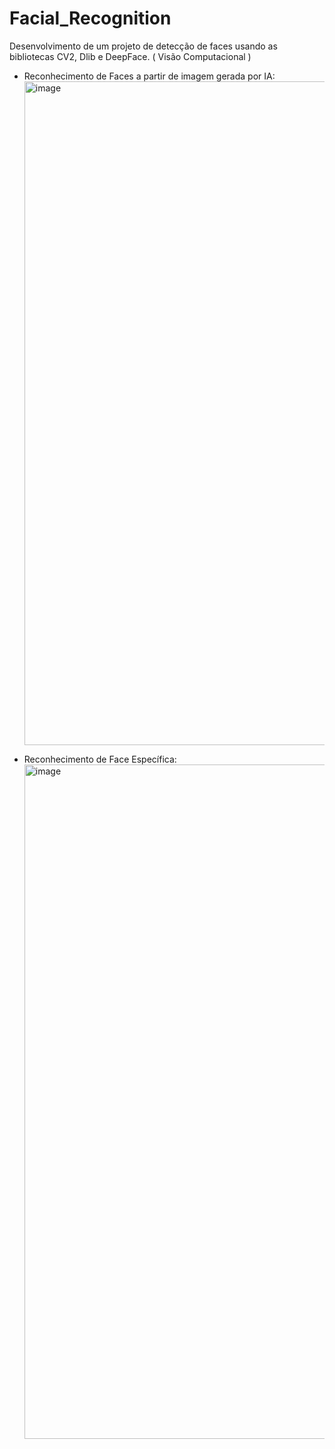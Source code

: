 # Facial_Recognition
Desenvolvimento de um projeto de detecção de faces usando as bibliotecas CV2, Dlib e DeepFace. ( Visão Computacional )

- Reconhecimento de Faces a partir de imagem gerada por IA:
  <img width="1150" height="1062" alt="image" src="https://github.com/user-attachments/assets/c00568c3-af7a-4192-a00c-11133d4de537" />

- Reconhecimento de Face Específica:
  <img width="1153" height="1079" alt="image" src="https://github.com/user-attachments/assets/5c37688b-d943-42cf-ae45-78e238460ced" />


